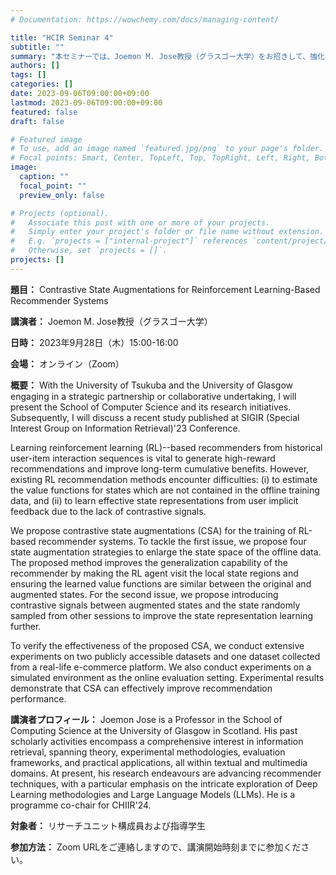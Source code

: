 ```yaml
---
# Documentation: https://wowchemy.com/docs/managing-content/

title: "HCIR Seminar 4"
subtitle: ""
summary: "本セミナーでは、Joemon M. Jose教授（グラスゴー大学）をお招きして、強化学習を用いた情報推薦システムに関するご講演をいただきます。"
authors: []
tags: []
categories: []
date: 2023-09-06T09:00:00+09:00
lastmod: 2023-09-06T09:00:00+09:00
featured: false
draft: false

# Featured image
# To use, add an image named `featured.jpg/png` to your page's folder.
# Focal points: Smart, Center, TopLeft, Top, TopRight, Left, Right, BottomLeft, Bottom, BottomRight.
image:
  caption: ""
  focal_point: ""
  preview_only: false

# Projects (optional).
#   Associate this post with one or more of your projects.
#   Simply enter your project's folder or file name without extension.
#   E.g. `projects = ["internal-project"]` references `content/project/deep-learning/index.md`.
#   Otherwise, set `projects = []`.
projects: []
---
```


**題目：** Contrastive State Augmentations for Reinforcement Learning-Based Recommender Systems

**講演者：** Joemon M. Jose教授（グラスゴー大学）

**日時：** 2023年9月28日（木）15:00-16:00

**会場：** オンライン（Zoom）

**概要：** With the University of Tsukuba and the University of Glasgow engaging in a strategic partnership or collaborative undertaking, I will present the School of Computer Science and its research initiatives. Subsequently, I will discuss a recent study published at SIGIR (Special Interest Group on Information Retrieval)'23 Conference.

Learning reinforcement learning (RL)--based recommenders from historical user-item interaction sequences is vital to generate high-reward recommendations and improve long-term cumulative benefits. However,  existing RL recommendation methods encounter difficulties: (i) to estimate the value functions for states which are not contained in the offline training data, and (ii) to learn effective state representations from user implicit feedback due to the lack of contrastive signals.

We propose contrastive state augmentations (CSA) for the training of RL-based recommender systems.  To tackle the first issue, we propose four state augmentation strategies to enlarge the state space of the offline data. The proposed method improves the generalization capability of the recommender by making the RL agent visit the local state regions and ensuring the learned value functions are similar between the original and augmented states. For the second issue, we propose introducing contrastive signals between augmented states and the state randomly sampled from other sessions to improve the state representation learning further. 

To verify the effectiveness of the proposed CSA, we conduct extensive experiments on two publicly accessible datasets and one dataset collected from a real-life e-commerce platform. We also conduct experiments on a simulated environment as the online evaluation setting.  Experimental results demonstrate that CSA can effectively improve recommendation performance.

**講演者プロフィール：** Joemon Jose is a  Professor in the School of Computing Science at the University of Glasgow in Scotland. His past scholarly activities encompass a comprehensive interest in information retrieval, spanning theory, experimental methodologies, evaluation frameworks, and practical applications, all within textual and multimedia domains. At present, his research endeavours are advancing recommender techniques, with a particular emphasis on the intricate exploration of Deep Learning methodologies and Large Language Models (LLMs). He is a programme co-chair for CHIIR'24.

**対象者：** リサーチユニット構成員および指導学生

**参加方法：** Zoom URLをご連絡しますので、講演開始時刻までに参加ください。
